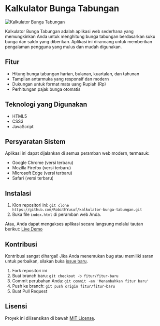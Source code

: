# Kalkulator Bunga Tabungan

![Kalkulator Bunga Tabungan](https://i.postimg.cc/K8qvW0Ld/Screenshot-43.png)

Kalkulator Bunga Tabungan adalah aplikasi web sederhana yang memungkinkan Anda untuk menghitung bunga tabungan berdasarkan suku bunga dan saldo yang diberikan. Aplikasi ini dirancang untuk memberikan pengalaman pengguna yang mulus dan mudah digunakan.

## Fitur

- Hitung bunga tabungan harian, bulanan, kuartalan, dan tahunan
- Tampilan antarmuka yang responsif dan modern
- Dukungan untuk format mata uang Rupiah (Rp)
- Perhitungan pajak bunga otomatis

## Teknologi yang Digunakan

- HTML5
- CSS3
- JavaScript

## Persyaratan Sistem

Aplikasi ini dapat dijalankan di semua peramban web modern, termasuk:

- Google Chrome (versi terbaru)
- Mozilla Firefox (versi terbaru)
- Microsoft Edge (versi terbaru)
- Safari (versi terbaru)

## Instalasi

1. Klon repositori ini: `git clone https://github.com/RobithYusuf/kalkulator-bunga-tabungan.git`
2. Buka file `index.html` di peramban web Anda.

Atau, Anda dapat mengakses aplikasi secara langsung melalui tautan berikut: [Live Demo](https://kalkulatorseabank.deployweb.site/)

## Kontribusi

Kontribusi sangat dihargai! Jika Anda menemukan bug atau memiliki saran untuk perbaikan, silakan buka [issue baru](https://github.com/RobithYusuf/kalkulator-bunga-tabungan/issues/new).

1. Fork repositori ini
2. Buat branch baru: `git checkout -b fitur/fitur-baru`
3. Commit perubahan Anda: `git commit -am 'Menambahkan fitur baru'`
4. Push ke branch: `git push origin fitur/fitur-baru`
5. Buat Pull Request

## Lisensi

Proyek ini dilisensikan di bawah [MIT License](https://opensource.org/licenses/MIT).
